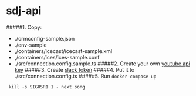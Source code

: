 # sdj-api
#####1. Copy: 
 * ./ormconfig-sample.json
 * ./env-sample 
 * ,/containers/icecast/icecast-sample.xml
 * ,/containers/ices/ices-sample.conf
 * ./src/connection.config.sample.ts
#####2. Create your own [youtube api key](https://developers.google.com/youtube/v3/getting-started)
#####3. Create [slack token](https://api.slack.com/custom-integrations/legacy-tokens)
#####4. Put it to ./src/connection.config.ts
#####5. Run `docker-compose up`

``` kill -s SIGUSR1 1 - next song```